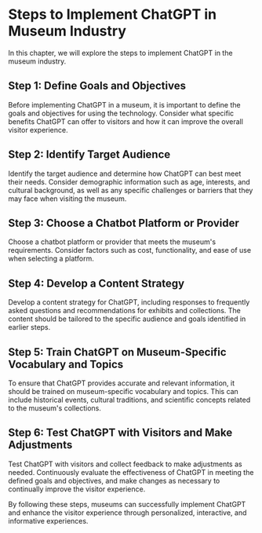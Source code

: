 Steps to Implement ChatGPT in Museum Industry
=================================================================================================

In this chapter, we will explore the steps to implement ChatGPT in the museum industry.

Step 1: Define Goals and Objectives
-----------------------------------

Before implementing ChatGPT in a museum, it is important to define the goals and objectives for using the technology. Consider what specific benefits ChatGPT can offer to visitors and how it can improve the overall visitor experience.

Step 2: Identify Target Audience
--------------------------------

Identify the target audience and determine how ChatGPT can best meet their needs. Consider demographic information such as age, interests, and cultural background, as well as any specific challenges or barriers that they may face when visiting the museum.

Step 3: Choose a Chatbot Platform or Provider
---------------------------------------------

Choose a chatbot platform or provider that meets the museum's requirements. Consider factors such as cost, functionality, and ease of use when selecting a platform.

Step 4: Develop a Content Strategy
----------------------------------

Develop a content strategy for ChatGPT, including responses to frequently asked questions and recommendations for exhibits and collections. The content should be tailored to the specific audience and goals identified in earlier steps.

Step 5: Train ChatGPT on Museum-Specific Vocabulary and Topics
--------------------------------------------------------------

To ensure that ChatGPT provides accurate and relevant information, it should be trained on museum-specific vocabulary and topics. This can include historical events, cultural traditions, and scientific concepts related to the museum's collections.

Step 6: Test ChatGPT with Visitors and Make Adjustments
-------------------------------------------------------

Test ChatGPT with visitors and collect feedback to make adjustments as needed. Continuously evaluate the effectiveness of ChatGPT in meeting the defined goals and objectives, and make changes as necessary to continually improve the visitor experience.

By following these steps, museums can successfully implement ChatGPT and enhance the visitor experience through personalized, interactive, and informative experiences.


